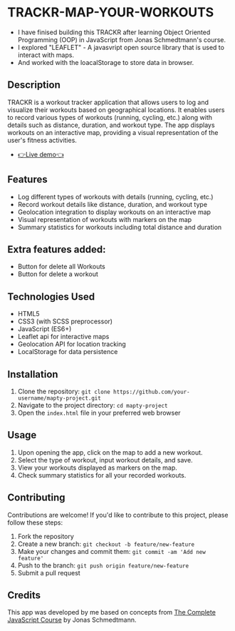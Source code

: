 # TRACKR-MAP-YOUR-WORKOUTS
- I have finised building this TRACKR after learning Object Oriented Programming (OOP) in JavaScript from Jonas Schmedtmann's course.
-  I explored "LEAFLET" - A javasvript open source library that is used to interact with maps.
- And worked with the loacalStorage to store data in browser.

  
## Description
TRACKR is a workout tracker application that allows users to log and visualize their workouts based on geographical locations. It enables users to record various types of workouts (running, cycling, etc.) along with details such as distance, duration, and workout type. The app displays workouts on an interactive map, providing a visual representation of the user's fitness activities.

- [👉Live demo👈](https://trackr-webapp.netlify.app/)

## Features
- Log different types of workouts with details (running, cycling, etc.)
- Record workout details like distance, duration, and workout type
- Geolocation integration to display workouts on an interactive map
- Visual representation of workouts with markers on the map
- Summary statistics for workouts including total distance and duration

## Extra features added:
- Button for delete all Workouts
- Button for delete a workout

## Technologies Used
- HTML5
- CSS3 (with SCSS preprocessor)
- JavaScript (ES6+)
- Leaflet api for interactive maps
- Geolocation API for location tracking
- LocalStorage for data persistence

## Installation
1. Clone the repository: `git clone https://github.com/your-username/mapty-project.git`
2. Navigate to the project directory: `cd mapty-project`
3. Open the `index.html` file in your preferred web browser

## Usage
1. Upon opening the app, click on the map to add a new workout.
2. Select the type of workout, input workout details, and save.
3. View your workouts displayed as markers on the map.
4. Check summary statistics for all your recorded workouts.

## Contributing
Contributions are welcome! If you'd like to contribute to this project, please follow these steps:
1. Fork the repository
2. Create a new branch: `git checkout -b feature/new-feature`
3. Make your changes and commit them: `git commit -am 'Add new feature'`
4. Push to the branch: `git push origin feature/new-feature`
5. Submit a pull request

## Credits
This app was developed by me based on concepts from [The Complete JavaScript Course](https://www.udemy.com/course/the-complete-javascript-course/) by Jonas Schmedtmann.
